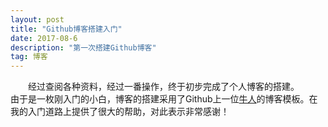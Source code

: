```yaml
---
layout: post
title: "Github博客搭建入门"
date: 2017-08-6 
description: "第一次搭建Github博客"
tag: 博客 
---   
```


　　经过查阅各种资料，经过一番操作，终于初步完成了个人博客的搭建。    
    由于是一枚刚入门的小白，博客的搭建采用了Github上一位[牛人](https://github.com/leopardpan)的博客模板。在我的入门道路上提供了很大的帮助，对此表示非常感谢！
　　
 